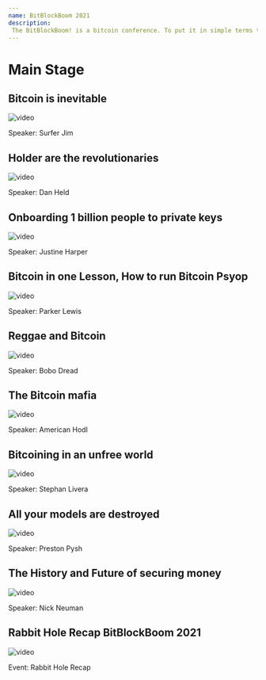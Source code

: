 ```yaml
--- 
name: BitBlockBoom 2021
description: 
 The BitBlockBoom! is a bitcoin conference. To put it in simple terms this conference is only for people who are interested in Bitcoin. Attendees range from people highly known and heavily involved in Bitcoin, to people who are just trying to learn what bitcoin is all about. You will not find anyone shilling shitcoins or NFTs. This is a True Bitcoin Conference. BitBlockBoom has created a wonderful atmosphere to meet and discuss bitcoin with the speakers and other bitcoiners. 
---
```


# Main Stage

## Bitcoin is inevitable 

![video](https://www.youtube.com/embed/OjgYUICIp_E?list=PLoLI_Hx40HR_3VGPZBy5ZkgPZ5p2Tr2fI)

Speaker: Surfer Jim

## Holder are the revolutionaries

![video](https://www.youtube.com/embed/t8td5oN2F4c)

Speaker: Dan Held

## Onboarding 1 billion people to private keys

![video](https://www.youtube.com/embed/K9fWiK754jM)

Speaker: Justine Harper

## Bitcoin in one Lesson, How to run Bitcoin Psyop

![video](https://www.youtube.com/embed/X2jNGH3NHwo)

Speaker: Parker Lewis

## Reggae and Bitcoin

![video](https://www.youtube.com/embed/ljJmv8XpkdE)

Speaker: Bobo Dread

## The Bitcoin mafia

![video](https://www.youtube.com/embed/NxCIGKhgSds)

Speaker: American Hodl

## Bitcoining in an unfree world

![video](https://www.youtube.com/embed/ZL4nUt6btm8)

Speaker: Stephan Livera

## All your models are destroyed

![video](https://www.youtube.com/embed/u8d8byApzkA)

Speaker: Preston Pysh

## The History and Future of securing money

![video](https://www.youtube.com/embed/RM5EZPXyZ3k)

Speaker: Nick Neuman

## Rabbit Hole Recap BitBlockBoom 2021

![video](https://www.youtube.com/embed/mKSyAJQabpI)

Event: Rabbit Hole Recap
